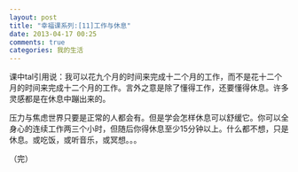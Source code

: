 ```yaml
---
layout: post
title: "幸福课系列:[11]工作与休息"
date: 2013-04-17 00:25
comments: true
categories: 我的生活
---
```

课中tal引用说：我可以花九个月的时间来完成十二个月的工作，而不是花十二个月的时间来完成十二个月的工作。言外之意是除了懂得工作，还要懂得休息。许多灵感都是在休息中蹦出来的。

压力与焦虑世界只要是正常的人都会有。但是学会怎样休息可以舒缓它。你可以全身心的连续工作两三个小时，但随后你得休息至少15分钟以上。什么都不想，只是休息。或吃饭，或听音乐，或冥想。。。

（完）
